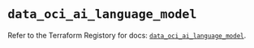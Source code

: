 # `data_oci_ai_language_model`

Refer to the Terraform Registory for docs: [`data_oci_ai_language_model`](https://registry.terraform.io/providers/oracle/oci/6.18.0/docs/data-sources/ai_language_model).
